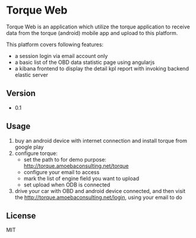 Torque Web
=========

Torque Web is an application which utilize the torque application to receive data from the torque (android) mobile app and upload to this platform.

This platform covers following features:
  - a session login via email account only
  - a basic list of the OBD data statistic page using angularjs
  - a kibana frontend to display the detail kpl report with invoking backend elastic server

Version
----
- 0.1

Usage
----
1. buy an android device with internet connection and install torque from google play
2. configure torque:
   - set the path to for demo purpose: http://torque.amoebaconsulting.net/torque
   - configure your email to access
   - mark the list of engine field you want to upload
   - set upload when ODB is connected
3. drive your car with OBD and android device connected, and then visit the http://torque.amoebaconsulting.net/login, using your email to do


License
----

MIT


